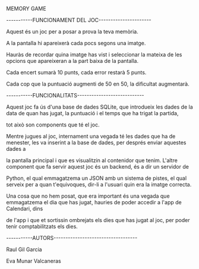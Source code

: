 MEMORY GAME

-----------FUNCIONAMENT DEL JOC----------------------

Aquest és un joc per a posar a prova la teva memòria.

A la pantalla hi apareixerà cada pocs segons una imatge.

Hauràs de recordar quina imatge has vist i seleccionar la mateixa de les opcions que apareixeran a la part baixa de la pantalla.

Cada encert sumarà 10 punts, cada error restarà 5 punts.

Cada cop que la puntuació augmenti de 50 en 50, la dificultat augmentarà.

-----------FUNCIONALITATS----------------------------

Aquest joc fa ús d'una base de dades SQLite, que introdueix les dades de la data de quan has jugat, la puntuació i el temps que ha trigat la partida, 

tot això son components que té el joc. 

Mentre jugues al joc, internament una vegada té les dades que ha de menester, les va inserint a la base de dades, per després enviar aquestes dades a

la pantalla principal i que es visualitzin al contenidor que tenim. L'altre component que fa servir aquest joc és un backend, és a dir un servidor de 

Python, el qual emmagatzema un JSON amb un sistema de pistes, el qual serveix per a quan t'equivoques, dir-li a l'usuari quin era la imatge correcta.

Una cosa que no hem posat, que era important és una vegada que emmagatzema el dia que has jugat, hauries de poder accedir a l'app de Calendari, dins 

de l'app i que et sortissin ombrejats els dies que has jugat al joc, per poder tenir comptabilitzats els dies.

-----------AUTORS-----------------------------------

Raul Gil Garcia

Eva Munar Valcaneras
